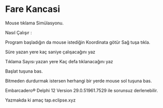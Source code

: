 # Fare Kancasi
Mouse tıklama Simülasyonu. 

Nasıl Çalışır :

Program başladığın da mouse istediğin  Koordinata götür Sağ tuşa tıkla.

Süre yazan yere kaç saniye çalışacağını yaz

Tıklama Sayısı yazan yere Kaç defa tıklanacağını yaz

Başlat tuşuna bas.

Bitmeden durdurmak istersen herhangi bir yerde mouse sol tuşuna bas.

Embarcadero® Delphi 12 Version 29.0.51961.7529 ile sorunsuz derlenebilir.


Yazmakda ki amaç tap.eclipse.xyz 

